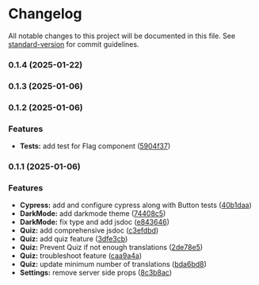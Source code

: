 # Changelog

All notable changes to this project will be documented in this file. See [standard-version](https://github.com/conventional-changelog/standard-version) for commit guidelines.

### 0.1.4 (2025-01-22)

### 0.1.3 (2025-01-06)

### 0.1.2 (2025-01-06)


### Features

* **Tests:** add test for Flag component ([5904f37](https://github.com/aghyadallogie/Persodict/commit/5904f373eb8f46ec9046fa3fa8db8c383ae2b584))

### 0.1.1 (2025-01-06)


### Features

* **Cypress:** add and configure cypress along with Button tests ([40b1daa](https://github.com/aghyadallogie/Persodict/commit/40b1daaa584b9141deba6e351028a604c7d6a8e7))
* **DarkMode:** add darkmode theme ([74408c5](https://github.com/aghyadallogie/Persodict/commit/74408c50d349e5037f9b4e0d5b8cd0ebd604b298))
* **DarkMode:** fix type and add jsdoc ([e843646](https://github.com/aghyadallogie/Persodict/commit/e843646a5b548646428151dc1ee24a3cc82969c8))
* **Quiz:** add comprehensive jsdoc ([c3efdbd](https://github.com/aghyadallogie/Persodict/commit/c3efdbdf56f808130d940065e414a94ea1163f66))
* **Quiz:** add quiz feature ([3dfe3cb](https://github.com/aghyadallogie/Persodict/commit/3dfe3cb22d612089e2723be3f0e5be872783f675))
* **Quiz:** Prevent Quiz if not enough translations ([2de78e5](https://github.com/aghyadallogie/Persodict/commit/2de78e5f9164c5171ae44645eef462ebfc573883))
* **Quiz:** troubleshoot feature ([caa9a4a](https://github.com/aghyadallogie/Persodict/commit/caa9a4a4baaca2dd31418f5db787f9a793c6e4a3))
* **Quiz:** update minimum number of translations ([bda6bd8](https://github.com/aghyadallogie/Persodict/commit/bda6bd8c24d271bd8557e710408312a804c49e6f))
* **Settings:** remove server side props ([8c3b8ac](https://github.com/aghyadallogie/Persodict/commit/8c3b8ac414286950a3294535993c1a7bdd604114))
